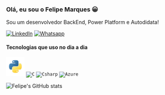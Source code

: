 ### Olá, eu sou o Felipe Marques 😀

Sou um desenvolvedor BackEnd, Power Platform e Autodidata!

[![LinkedIn](https://img.shields.io/badge/LinkedIn-0077B5?style=for-the-badge&logo=linkedin&logoColor=white/)](https://www.linkedin.com/in/felipelamarques/)
[![Whatsapp](https://img.shields.io/badge/WhatsApp-25D366?style=for-the-badge&logo=whatsapp&logoColor=white)](https://wa.me/+5511949439998)

#### Tecnologias que uso no dia a dia

<code><img height="50" alt="pyhton" src="https://raw.githubusercontent.com/github/explore/80688e429a7d4ef2fca1e82350fe8e3517d3494d/topics/python/python.png"></code>
<code><img height="50" alt="C" src="https://uxwing.com/wp-content/themes/uxwing/download/brands-and-social-media/c-program-icon.png"></code>
<code><img height="50" alt="Csharp" src="https://uxwing.com/wp-content/themes/uxwing/download/brands-and-social-media/c-sharp-programming-language-icon.png"></code>
<code><img height="50" alt="Azure" src="https://uxwing.com/wp-content/themes/uxwing/download/brands-and-social-media/azure-icon.png"></code>


![Felipe's GitHub stats](https://github-readme-stats.vercel.app/api?username=felipelamarques&show_icons=true)
